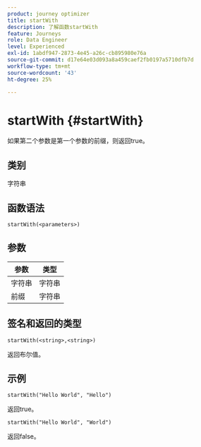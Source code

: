 ```yaml
---
product: journey optimizer
title: startWith
description: 了解函数startWith
feature: Journeys
role: Data Engineer
level: Experienced
exl-id: 1abdf947-2873-4e45-a26c-cb895980e76a
source-git-commit: d17e64e03d093a8a459caef2fb0197a5710dfb7d
workflow-type: tm+mt
source-wordcount: '43'
ht-degree: 25%

---
```


# startWith {#startWith}

如果第二个参数是第一个参数的前缀，则返回true。

## 类别

字符串

## 函数语法

`startWith(<parameters>)`

## 参数

| 参数 | 类型 |
|-------------|--------|
| 字符串 | 字符串 |
| 前缀 | 字符串 |

## 签名和返回的类型

`startWith(<string>,<string>)`

返回布尔值。

## 示例

`startWith("Hello World", "Hello")`

返回true。

`startWith("Hello World", "World")`

返回false。
